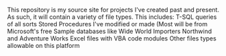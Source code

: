 This repository is my source site for projects I've created past and present. As such, it will contain a variety of file types. This includes:
T-SQL queries of all sorts
Stored Procedures I've modified or made (Most will be from Microsoft's free Sample databases like Wide World Importers Northwind and Adventure Works
Excel files with VBA code modules
Other files types allowable on this platform

